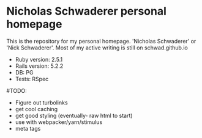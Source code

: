 # Nicholas Schwaderer personal homepage

This is the repository for my personal homepage. 'Nicholas Schwaderer' or 'Nick Schwaderer'. Most of my active writing is still on schwad.github.io

* Ruby version: 2.5.1
* Rails version: 5.2.2
* DB: PG
* Tests: RSpec

#TODO:

- Figure out turbolinks
- get cool caching
- get good styling (eventually- raw html to start)
- use with webpacker/yarn/stimulus
- meta tags
